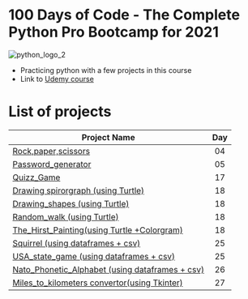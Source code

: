 # 100 Days of Code - The Complete Python Pro Bootcamp for 2021
![python_logo_2](https://user-images.githubusercontent.com/50704452/101151238-0710cd00-362a-11eb-892b-d893ae4ba792.png)
- Practicing python with a  few projects in this course
- Link to [Udemy course]

# List of projects
| Project Name        | Day          |
| ------------- |:-------------:|
| [Rock,paper,scissors]   | 04|
| [Password_generator]    | 05|
| [Quizz_Game]    | 17|
| [Drawing spirorgraph (using Turtle)]| 18|
| [Drawing_shapes (using Turtle)]| 18|
| [Random_walk (using Turtle)]| 18|
| [The_Hirst_Painting(using Turtle +Colorgram)]   | 18|
| [Squirrel (using dataframes + csv)]    | 25|
| [USA_state_game (using dataframes + csv)]    | 25|
| [Nato_Phonetic_Alphabet (using dataframes + csv)]    | 26|
| [Miles_to_kilometers convertor(using Tkinter)]    | 27|
  




[Udemy course]: https://www.udemy.com/course/100-days-of-code/
[Rock,paper,scissors]: https://github.com/Nkosinathi-Bonga-James-Mncube/Practice_projects/tree/main/100_days_of_code_python/day-04
[Password_generator]: https://github.com/Nkosinathi-Bonga-James-Mncube/Practice_projects/tree/main/100_days_of_code_python/day-05
[Quizz_Game]:https://github.com/Nkosinathi-Bonga-James-Mncube/Practice_projects/tree/main/100_days_of_code_python/day-17
[Drawing spirorgraph (using Turtle)]:https://github.com/Nkosinathi-Bonga-James-Mncube/Practice_projects/tree/main/100_days_of_code_python/day-18/draw_spirorgraph
[Drawing_shapes (using Turtle)]:https://github.com/Nkosinathi-Bonga-James-Mncube/Practice_projects/tree/main/100_days_of_code_python/day-18/drawing_shapes
[Random_walk (using Turtle)]:https://github.com/Nkosinathi-Bonga-James-Mncube/Practice_projects/tree/main/100_days_of_code_python/day-18/random_walk
[The_Hirst_Painting(using Turtle +Colorgram)]:https://github.com/Nkosinathi-Bonga-James-Mncube/Practice_projects/tree/main/100_days_of_code_python/day-18/the_hirst_painting
[Squirrel (using dataframes + csv)]:https://github.com/Nkosinathi-Bonga-James-Mncube/Practice_projects/tree/main/100_days_of_code_python/day-25/squirrel
[USA_state_game (using dataframes + csv)]:https://github.com/Nkosinathi-Bonga-James-Mncube/Practice_projects/tree/main/100_days_of_code_python/day-25/us-state-game
[Nato_Phonetic_Alphabet (using dataframes + csv)]:https://github.com/Nkosinathi-Bonga-James-Mncube/Practice_projects/tree/main/100_days_of_code_python/day-26
[Miles_to_kilometers convertor(using Tkinter)]: https://github.com/Nkosinathi-Bonga-James-Mncube/Practice_projects/tree/main/100_days_of_code_python/day-27



